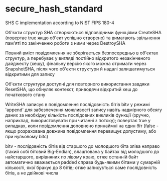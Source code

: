 # secure_hash_standard
SHS C implementation according to NIST FIPS 180-4

Об'єкти структур SHA створюються відповідними функціями CreateSHA (повертає true якщо об'єкт успішно створено) та вимагають звільнення пам'яті по закінченню роботи з ними через DestroySHA

Повний вміст повідомлення не зберігається безпосередньо в об'єктах структур, а перебуває у вигляді постійно відкритого незакінченого дайджесту (хешу), фінальну версію якого можна отримати через SnapshotSHA, після чого об'єкти структури й надалі залишатимуться відкритими для запису

Об'єкти структури доступні для повторного використання завдяки ResetSHA, що обнуляє контекст, приводячи відкритий хеш до початкового стану

WriteSHA записує в повідомлення послідовність бітів bitv у режимі 'append' для забезпечення можливості запису навіть надмірного обсягу даних за необхідну кількість послідовних викликів функції (зручно, наприклад, використовувати при читанні з потоку); повертає true у випадках, коли повідомлення доповнено принаймні на один біт (false - якщо розрахована довжина повідомлення перевищує допустиму, або при нульовому bitc)

bitv - послідовність бітів від старшого до молодшого біта зліва направо (такий собі бітовий Big-Endian), влаштована у байтах від молодшого до найстаршого, вирівняних по лівому краю, отже останній байт автоматично вважається padded справа будь-якими бітами у сумарній кількості, якої бракує до 8 бітів; отже записується саме послідовність бітів, а не двійкові числа
